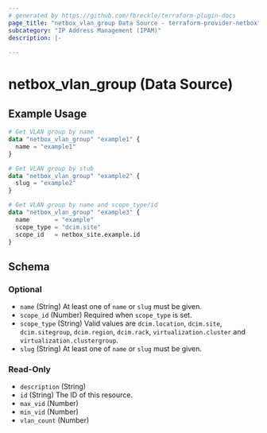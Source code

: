 ```yaml
---
# generated by https://github.com/fbreckle/terraform-plugin-docs
page_title: "netbox_vlan_group Data Source - terraform-provider-netbox"
subcategory: "IP Address Management (IPAM)"
description: |-
  
---
```


# netbox_vlan_group (Data Source)



## Example Usage

```terraform
# Get VLAN group by name
data "netbox_vlan_group" "example1" {
  name = "example1"
}

# Get VLAN group by stub
data "netbox_vlan_group" "example2" {
  slug = "example2"
}

# Get VLAN group by name and scope_type/id
data "netbox_vlan_group" "example3" {
  name       = "example"
  scope_type = "dcim.site"
  scope_id   = netbox_site.example.id
}
```

<!-- schema generated by tfplugindocs -->
## Schema

### Optional

- `name` (String) At least one of `name` or `slug` must be given.
- `scope_id` (Number) Required when `scope_type` is set.
- `scope_type` (String) Valid values are `dcim.location`, `dcim.site`, `dcim.sitegroup`, `dcim.region`, `dcim.rack`, `virtualization.cluster` and `virtualization.clustergroup`.
- `slug` (String) At least one of `name` or `slug` must be given.

### Read-Only

- `description` (String)
- `id` (String) The ID of this resource.
- `max_vid` (Number)
- `min_vid` (Number)
- `vlan_count` (Number)


